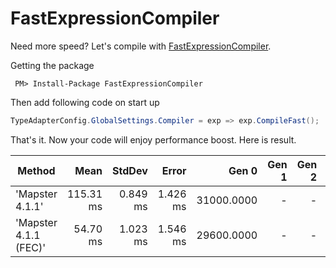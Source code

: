 # FastExpressionCompiler

Need more speed? Let's compile with [FastExpressionCompiler](https://github.com/dadhi/FastExpressionCompiler).

Getting the package

     PM> Install-Package FastExpressionCompiler

Then add following code on start up

```csharp
TypeAdapterConfig.GlobalSettings.Compiler = exp => exp.CompileFast();
```

That's it. Now your code will enjoy performance boost. Here is result.

| Method                |      Mean |   StdDev |    Error |      Gen 0 | Gen 1 | Gen 2 | Allocated |
| --------------------- | --------: | -------: | -------: | ---------: | ----: | ----: | --------: |
| 'Mapster 4.1.1'       | 115.31 ms | 0.849 ms | 1.426 ms | 31000.0000 |     - |     - | 124.36 MB |
| 'Mapster 4.1.1 (FEC)' |  54.70 ms | 1.023 ms | 1.546 ms | 29600.0000 |     - |     - | 118.26 MB |